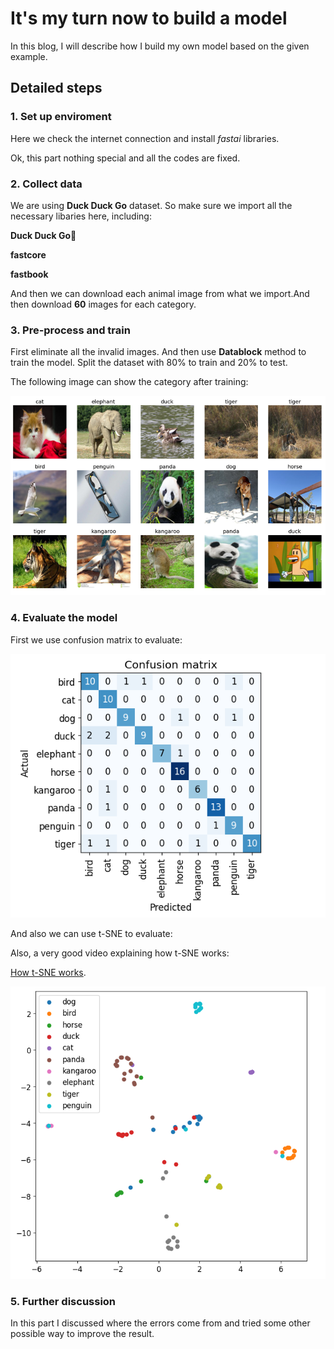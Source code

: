 # It's my turn now to build a model
In this blog, I will describe how I build my own model based on the given example.
## Detailed steps
### 1. Set up enviroment 
Here we check the internet connection and install *fastai* libraries.

Ok, this part nothing special and all the codes are fixed.
### 2. Collect data
We are using **Duck Duck Go** dataset. So make sure we import all the necessary libaries here, including:

**Duck Duck Go**🦆

**fastcore**

**fastbook**

And then we can download each animal image from what we import.And then download **60** images for each category.
### 3. Pre-process and train
First eliminate all the invalid images. And then use **Datablock** method to train the model. Split the dataset with 80% to train and 20% to test.

The following image can show the category after training:

![](/images/animals.png "Animals")

### 4. Evaluate the model

First we use confusion matrix to evaluate:

![](/images/cm.png "Animals")

And also we can use t-SNE to evaluate:

Also, a very good video explaining how t-SNE works:

[How t-SNE works](https://www.fast.ai/posts/2020-01-16-fast_template.html).

![](/images/tsne.png "t-SNE")

### 5. Further discussion
In this part I discussed where the errors come from and tried some other possible way to improve the result.
